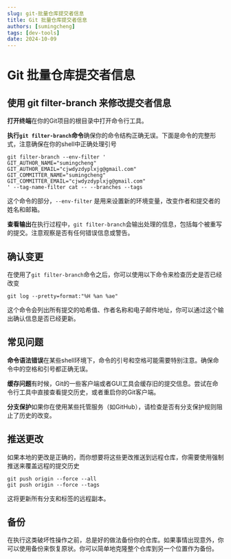 ```yaml
---
slug: git-批量仓库提交者信息
title: Git 批量仓库提交者信息
authors: [sumingcheng]
tags: [dev-tools]
date: 2024-10-09
---
```


# Git 批量仓库提交者信息



 

## 使用 git filter-branch 来修改提交者信息  

**打开终端**在你的Git项目的根目录中打开命令行工具。

**执行`git filter-branch`命令**确保你的命令结构正确无误。下面是命令的完整形式，注意确保在你的shell中正确处理引号

```
git filter-branch --env-filter '
GIT_AUTHOR_NAME="sumingcheng"
GIT_AUTHOR_EMAIL="cjwdyzdyplxjg@gmail.com"
GIT_COMMITTER_NAME="sumingcheng"
GIT_COMMITTER_EMAIL="cjwdyzdyplxjg@gmail.com"
' --tag-name-filter cat -- --branches --tags
```

这个命令的部分，`--env-filter` 是用来设置新的环境变量，改变作者和提交者的姓名和邮箱。

**查看输出**在执行过程中，`git filter-branch`会输出处理的信息，包括每个被重写的提交。注意观察是否有任何错误信息或警告。

## 确认变更  

在使用了`git filter-branch`命令之后，你可以使用以下命令来检查历史是否已经改变

```
git log --pretty=format:"%H %an %ae"
```

这个命令会列出所有提交的哈希值、作者名称和电子邮件地址，你可以通过这个输出确认信息是否已经更新。

## 常见问题  

**命令语法错误**在某些shell环境下，命令的引号和空格可能需要特别注意。确保命令中的空格和引号都正确无误。

**缓存问题**有时候，Git的一些客户端或者GUI工具会缓存旧的提交信息。尝试在命令行工具中直接查看提交历史，或者重启你的Git客户端。

**分支保护**如果你在使用某些托管服务（如GitHub），请检查是否有分支保护规则阻止了历史的改变。

## 推送更改  

如果本地的更改是正确的，而你想要将这些更改推送到远程仓库，你需要使用强制推送来覆盖远程的提交历史

```
git push origin --force --all
git push origin --force --tags
```

这将更新所有分支和标签的远程副本。

## 备份  

在执行这类破坏性操作之前，总是好的做法备份你的仓库。如果事情出现意外，你可以使用备份来恢复原状。你可以简单地克隆整个仓库到另一个位置作为备份。